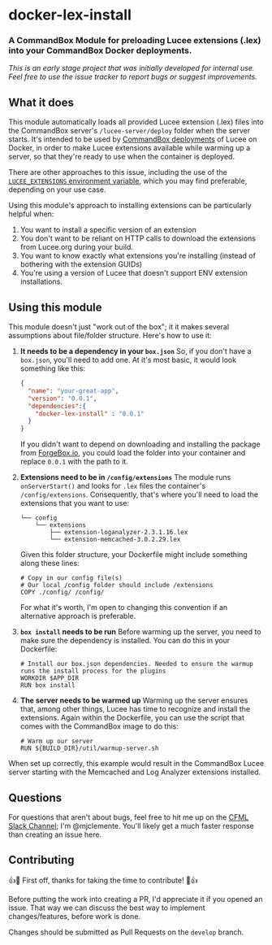 # docker-lex-install
### A CommandBox Module for preloading Lucee extensions (.lex) into your CommandBox Docker deployments.

_This is an early stage project that was initially developed for internal use. Feel free to use the issue tracker to report bugs or suggest improvements._

## What it does
This module automatically loads all provided Lucee extension (.lex) files into the CommandBox server's `/lucee-server/deploy` folder when the server starts. It's intended to be used by [CommandBox deployments](https://hub.docker.com/r/ortussolutions/commandbox/) of Lucee on Docker, in order to make Lucee extensions available while warming up a server, so that they're ready to use when the container is deployed.

There are other approaches to this issue, including the use of the [`LUCEE_EXTENSIONS` environment variable](https://labs.daemon.com.au/t/installing-the-memcached-extension-for-lucee-5-x/319), which you may find preferable, depending on your use case.

Using this module's approach to installing extensions can be particularly helpful when:
1. You want to install a specific version of an extension
2. You don't want to be reliant on HTTP calls to download the extensions from Lucee.org during your build.
3. You want to know exactly what extensions you're installing (instead of bothering with the extension GUIDs)
4. You're using a version of Lucee that doesn't support ENV extension installations.

## Using this module
This module doesn't just "work out of the box"; it it makes several assumptions about file/folder structure. Here's how to use it:

1. __It needs to be a dependency in your `box.json`__
    So, if you don't have a `box.json`, you'll need to add one. At it's most basic, it would look something like this:
    ```json
    {
      "name": "your-great-app",
      "version": "0.0.1",
      "dependencies":{
        "docker-lex-install" : "0.0.1"
      }
    }
    ```
    If you didn't want to depend on downloading and installing the package from [ForgeBox.io](https://www.forgebox.io/), you could load the folder into your container and replace `0.0.1` with the path to it.

2. __Extensions need to be in `/config/extensions`__
    The module runs `onServerStart()` and looks for `.lex` files the container's `/config/extensions`. Consequently, that's where you'll need to load the extensions that you want to use:
    ```
    └── config
        └── extensions
            ├── extension-loganalyzer-2.3.1.16.lex
            └── extension-memcached-3.0.2.29.lex
    ```
    Given this folder structure, your Dockerfile might include something along these lines:
    ```
    # Copy in our config file(s)
    # Our local /config folder should include /extensions
    COPY ./config/ /config/
    ```
    For what it's worth, I'm open to changing this convention if an alternative approach is preferable.
3. __`box install` needs to be run__
    Before warming up the server, you need to make sure the dependency is installed. You can do this in your Dockerfile:
    ```
    # Install our box.json dependencies. Needed to ensure the warmup runs the install process for the plugins
    WORKDIR $APP_DIR
    RUN box install
    ```
4. __The server needs to be warmed up__
    Warming up the server ensures that, among other things, Lucee has time to recognize and install the extensions. Again within the Dockerfile, you can use the script that comes with the CommandBox image to do this:
    ```
    # Warm up our server
    RUN ${BUILD_DIR}/util/warmup-server.sh
    ```


When set up correctly, this example would result in the CommandBox Lucee server starting with the Memcached and Log Analyzer extensions installed.

## Questions
For questions that aren't about bugs, feel free to hit me up on the [CFML Slack Channel](http://cfml-slack.herokuapp.com); I'm @mjclemente. You'll likely get a much faster response than creating an issue here.

## Contributing
:+1::tada: First off, thanks for taking the time to contribute! :tada::+1:

Before putting the work into creating a PR, I'd appreciate it if you opened an issue. That way we can discuss the best way to implement changes/features, before work is done.

Changes should be submitted as Pull Requests on the `develop` branch.